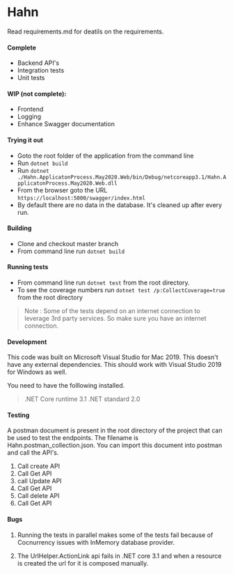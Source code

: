 # Hahn
Read requirements.md for deatils on the requirements.

#### Complete
* Backend API's
* Integration  tests
* Unit tests

#### WIP (not complete): 
* Frontend
* Logging
* Enhance Swagger documentation

#### Trying it out
* Goto  the root folder of the application from the command line
* Run `dotnet build`
* Run `dotnet ./Hahn.ApplicatonProcess.May2020.Web/bin/Debug/netcoreapp3.1/Hahn.ApplicatonProcess.May2020.Web.dll`
* From the browser goto the URL `https://localhost:5000/swagger/index.html`
* By default there are no data in the  database. It's cleaned up after every run.
#### Building 

* Clone and checkout master branch
* From command line run `dotnet build`


#### Running tests

* From command line run `dotnet test` from the root directory. 
* To see the coverage numbers run `dotnet test /p:CollectCoverage=true` from the root directory

> Note : Some of the tests depend on an internet connection to leverage 3rd party services. So 
> make sure you have an internet connection. 


#### Development

This code was built on Microsoft Visual Studio for Mac 2019. This doesn't have any external 
dependencies. This should work with Visual Studio 2019 for Windows as well.

You need to have the folllowing installed. 
> .NET Core runtime 3.1 
> .NET standard 2.0

#### Testing
A postman document is present in the root directory of the project that can be used to 
test the endpoints. The filename is Hahn.postman_collection.json. You can import this document
into postman and call the API's. 
1. Call create API
2. Call Get API
3. call Update API
4. Call Get API
5. Call delete API
6. Call Get API

#### Bugs 
1. Running the tests in parallel makes some of the tests fail because of Cocnurrency issues
with InMemory database provider.

2. The UrlHelper.ActionLink api fails in .NET core 3.1 and when a resource is created the 
url for it is composed manually.
